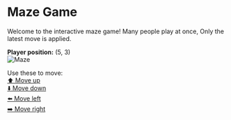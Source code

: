 # Maze Game  
Welcome to the interactive maze game! Many people play at once, Only the latest move is applied.

**Player position:** (5, 3)  
![Maze](https://github-maze-game.vercel.app/images/pos_5_3.png?t=1760620735043)

Use these to move:  
[⬆️ Move up](https://github-maze-game.vercel.app/move/5_3_w)  
[⬇️ Move down](https://github-maze-game.vercel.app/move/5_3_s)  
[⬅️ Move left](https://github-maze-game.vercel.app/move/5_3_a)  
[➡️ Move right](https://github-maze-game.vercel.app/move/5_3_d)
